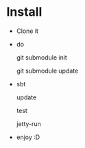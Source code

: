  Install
 =======

 * Clone it
 * do

    git submodule init
    
    git submodule update

 * sbt

    update

    test
    
    jetty-run

 * enjoy :D